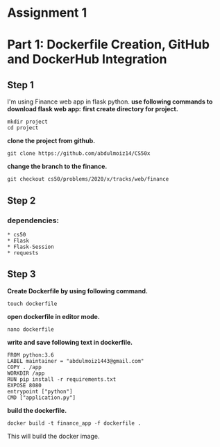 # Assignment 1

# Part 1: Dockerfile Creation, GitHub and DockerHub Integration

## Step 1
  I'm using Finance web app in flask python.
  **use following commands to download flask web app:**
  **first create directory for project.**
  ```
  mkdir project
  cd project
  ```
  **clone the project from github.**
  ```
  git clone https://github.com/abdulmoiz14/CS50x
  ```
  **change the branch to the finance.**
  ```
  git checkout cs50/problems/2020/x/tracks/web/finance
  ```
  
## Step 2
### dependencies: 
```
* cs50
* Flask
* Flask-Session
* requests
```
## Step 3
**Create Dockerfile by using following command.**
```
touch dockerfile
```
**open dockerfile in editor mode.**
```
nano dockerfile
```
**write and save following text in dockerfile.**
```
FROM python:3.6
LABEL maintainer = "abdulmoiz1443@gmail.com"
COPY . /app
WORKDIR /app
RUN pip install -r requirements.txt
EXPOSE 8080
entrypoint ["python"]
CMD ["application.py"]
```
**build the dockerfile.**
```
docker build -t finance_app -f dockerfile .
```
This will build the docker image.
